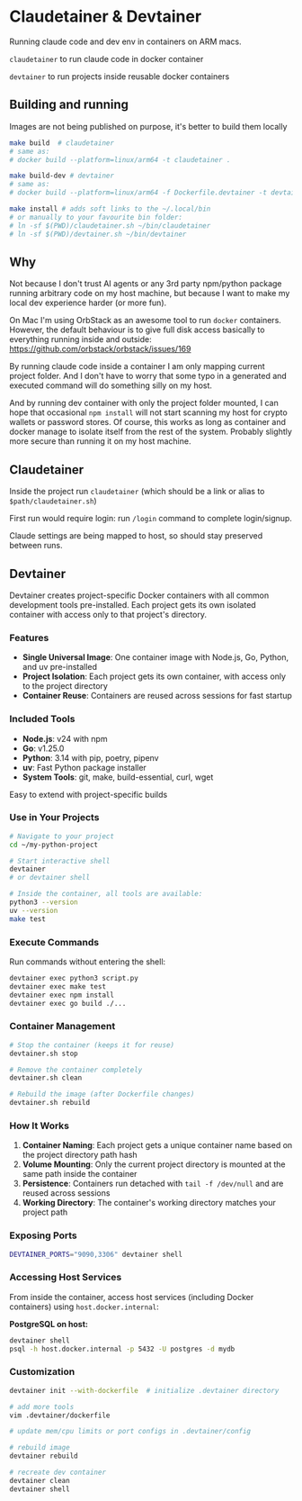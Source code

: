 # Claudetainer & Devtainer

Running claude code and dev env in containers on ARM macs.

`claudetainer` to run claude code in docker container

`devtainer` to run projects inside reusable docker containers

## Building and running

Images are not being published on purpose, it's better to build them locally

```bash
make build  # claudetainer
# same as:
# docker build --platform=linux/arm64 -t claudetainer .

make build-dev # devtainer
# same as:
# docker build --platform=linux/arm64 -f Dockerfile.devtainer -t devtainer .

make install # adds soft links to the ~/.local/bin
# or manually to your favourite bin folder:
# ln -sf $(PWD)/claudetainer.sh ~/bin/claudetainer
# ln -sf $(PWD)/devtainer.sh ~/bin/devtainer
```

## Why

Not because I don't trust AI agents or any 3rd party npm/python package running arbitrary code on my host machine,
but because I want to make my local dev experience harder (or more fun).

On Mac I'm using OrbStack as an awesome tool to run `docker` containers.
However, the default behaviour is to give full disk access basically to everything running inside and outside:
https://github.com/orbstack/orbstack/issues/169

By running claude code inside a container I am only mapping current project folder. And I don't have to worry that
some typo in a generated and executed command will do something silly on my host.

And by running dev container with only the project folder mounted, I can hope that occasional `npm install` will not
start scanning my host for crypto wallets or password stores.
Of course, this works as long as container and docker manage to isolate itself from the rest of the system.
Probably slightly more secure than running it on my host machine.

## Claudetainer

Inside the project run `claudetainer` (which should be a link or alias to `$path/claudetainer.sh`)

First run would require login: run `/login` command to complete login/signup.

Claude settings are being mapped to host, so should stay preserved between runs.

## Devtainer

Devtainer creates project-specific Docker containers with all common development tools pre-installed. Each project gets its own isolated container with access only to that project's directory.

### Features

- **Single Universal Image**: One container image with Node.js, Go, Python, and uv pre-installed
- **Project Isolation**: Each project gets its own container, with access only to the project directory
- **Container Reuse**: Containers are reused across sessions for fast startup

### Included Tools

- **Node.js**: v24 with npm
- **Go**: v1.25.0
- **Python**: 3.14 with pip, poetry, pipenv
- **uv**: Fast Python package installer
- **System Tools**: git, make, build-essential, curl, wget

Easy to extend with project-specific builds

### Use in Your Projects

```bash
# Navigate to your project
cd ~/my-python-project

# Start interactive shell
devtainer
# or devtainer shell

# Inside the container, all tools are available:
python3 --version
uv --version
make test
```

### Execute Commands

Run commands without entering the shell:

```bash
devtainer exec python3 script.py
devtainer exec make test
devtainer exec npm install
devtainer exec go build ./...
```

### Container Management

```bash
# Stop the container (keeps it for reuse)
devtainer.sh stop

# Remove the container completely
devtainer.sh clean

# Rebuild the image (after Dockerfile changes)
devtainer.sh rebuild
```

### How It Works

1. **Container Naming**: Each project gets a unique container name based on the project directory path hash
2. **Volume Mounting**: Only the current project directory is mounted at the same path inside the container
3. **Persistence**: Containers run detached with `tail -f /dev/null` and are reused across sessions
4. **Working Directory**: The container's working directory matches your project path

### Exposing Ports

```bash
DEVTAINER_PORTS="9090,3306" devtainer shell
```

### Accessing Host Services

From inside the container, access host services (including Docker containers) using `host.docker.internal`:

**PostgreSQL on host:**
```bash
devtainer shell
psql -h host.docker.internal -p 5432 -U postgres -d mydb
```

### Customization

```bash
devtainer init --with-dockerfile  # initialize .devtainer directory

# add more tools
vim .devtainer/dockerfile

# update mem/cpu limits or port configs in .devtainer/config

# rebuild image
devtainer rebuild

# recreate dev container
devtainer clean
devtainer shell
```
